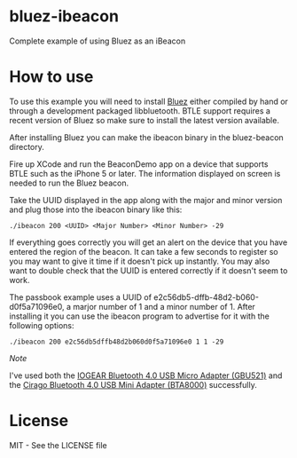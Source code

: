 bluez-ibeacon
=============

Complete example of using Bluez as an iBeacon

How to use
==========

To use this example you will need to install [Bluez](http://www.bluez.org/)
either compiled by hand or through a development packaged libbluetooth. BTLE
support requires a recent version of Bluez so make sure to install the latest
version available.

After installing Bluez you can make the ibeacon binary in the bluez-beacon
directory.

Fire up XCode and run the BeaconDemo app on a device that supports BTLE such
as the iPhone 5 or later. The information displayed on screen is needed to run
the Bluez beacon.

Take the UUID displayed in the app along with the major and minor version and
plug those into the ibeacon binary like this:

```
./ibeacon 200 <UUID> <Major Number> <Minor Number> -29
```

If everything goes correctly you will get an alert on the device that you
have entered the region of the beacon. It can take a few seconds to register
so you may want to give it time if it doesn't pick up instantly. You may also
want to double check that the UUID is entered correctly if it doesn't seem to
work.

The passbook example uses a UUID of e2c56db5-dffb-48d2-b060-d0f5a71096e0, a
marjor number of 1 and a minor number of 1. After installing it you can use
the ibeacon program to advertise for it with the following options:

```
./ibeacon 200 e2c56db5dffb48d2b060d0f5a71096e0 1 1 -29
```

*Note*

I've used both the [IOGEAR Bluetooth 4.0 USB Micro Adapter (GBU521)](http://www.amazon.com/dp/B007GFX0PY)
and the [Cirago Bluetooth 4.0 USB Mini Adapter (BTA8000)](http://www.amazon.com/dp/B0090I9NRE) successfully.

License
=======

MIT - See the LICENSE file

